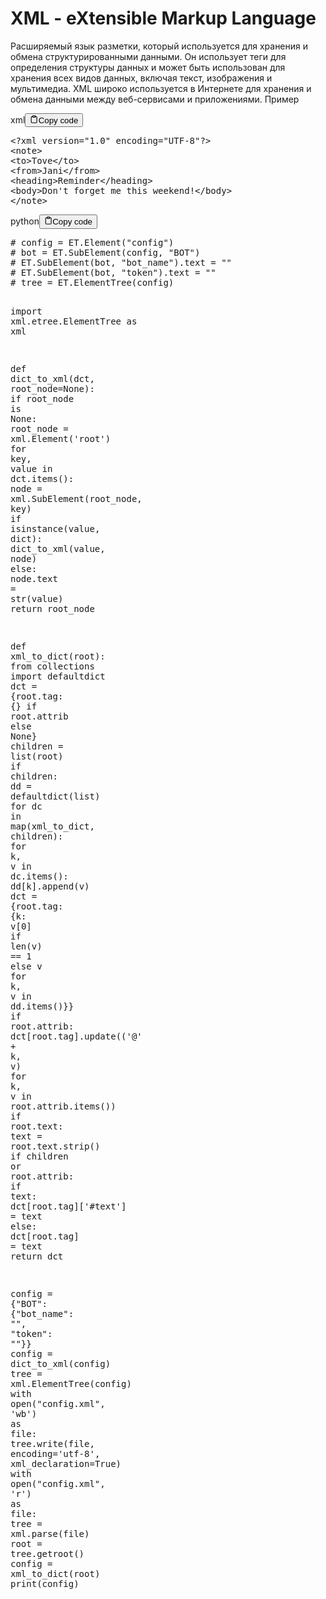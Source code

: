 <h1>XML - eXtensible Markup Language</h1>
<p>Расширяемый язык разметки, который используется для хранения и обмена структурированными данными.
Он использует теги для определения структуры данных и может быть использован для хранения
всех видов данных, включая текст, изображения и мультимедиа.
XML широко используется в Интернете для хранения и обмена данными между веб-сервисами и приложениями.
Пример</p>
<div class="code-element"><div class="lang-line"><text>xml</text><button class="copy-button" id="code441b" onclick="copyCode(code441, code441b)"><svg stroke="currentColor" fill="none" stroke-width="2" viewBox="0 0 24 24" stroke-linecap="round" stroke-linejoin="round" class="h-4 w-4" height="1em" width="1em" xmlns="http://www.w3.org/2000/svg"><path d="M16 4h2a2 2 0 0 1 2 2v14a2 2 0 0 1-2 2H6a2 2 0 0 1-2-2V6a2 2 0 0 1 2-2h2"></path><rect x="8" y="2" width="8" height="4" rx="1" ry="1"></rect></svg><text>Copy code</text></button></div><div class="code" id="code441"><div class="highlight"><pre><span></span><span class="cp">&lt;?xml version=&quot;1.0&quot; encoding=&quot;UTF-8&quot;?&gt;</span>
<span class="nt">&lt;note&gt;</span>
<span class="nt">&lt;to&gt;</span>Tove<span class="nt">&lt;/to&gt;</span>
<span class="nt">&lt;from&gt;</span>Jani<span class="nt">&lt;/from&gt;</span>
<span class="nt">&lt;heading&gt;</span>Reminder<span class="nt">&lt;/heading&gt;</span>
<span class="nt">&lt;body&gt;</span>Don&#39;t<span class="w"> </span>forget<span class="w"> </span>me<span class="w"> </span>this<span class="w"> </span>weekend!<span class="nt">&lt;/body&gt;</span>
<span class="nt">&lt;/note&gt;</span>
</pre></div></div></div>

<div class="code-element"><div class="lang-line"><text>python</text><button class="copy-button" id="code442b" onclick="copyCode(code442, code442b)"><svg stroke="currentColor" fill="none" stroke-width="2" viewBox="0 0 24 24" stroke-linecap="round" stroke-linejoin="round" class="h-4 w-4" height="1em" width="1em" xmlns="http://www.w3.org/2000/svg"><path d="M16 4h2a2 2 0 0 1 2 2v14a2 2 0 0 1-2 2H6a2 2 0 0 1-2-2V6a2 2 0 0 1 2-2h2"></path><rect x="8" y="2" width="8" height="4" rx="1" ry="1"></rect></svg><text>Copy code</text></button></div><div class="code" id="code442"><div class="highlight"><pre><span></span><span class="c1"># config = ET.Element(&quot;config&quot;)</span>
<span class="c1"># bot = ET.SubElement(config, &quot;BOT&quot;)</span>
<span class="c1"># ET.SubElement(bot, &quot;bot_name&quot;).text = &quot;&quot;</span>
<span class="c1"># ET.SubElement(bot, &quot;token&quot;).text = &quot;&quot;</span>
<span class="c1"># tree = ET.ElementTree(config)</span>

<span class="kn">import</span> <span class="nn">xml.etree.ElementTree</span> <span class="k">as</span> <span class="nn">xml</span>

<span class="k">def</span> <span class="nf">dict_to_xml</span><span class="p">(</span><span class="n">dct</span><span class="p">,</span> <span class="n">root_node</span><span class="o">=</span><span class="kc">None</span><span class="p">):</span>
    <span class="k">if</span> <span class="n">root_node</span> <span class="ow">is</span> <span class="kc">None</span><span class="p">:</span>
        <span class="n">root_node</span> <span class="o">=</span> <span class="n">xml</span><span class="o">.</span><span class="n">Element</span><span class="p">(</span><span class="s1">&#39;root&#39;</span><span class="p">)</span>
    <span class="k">for</span> <span class="n">key</span><span class="p">,</span> <span class="n">value</span> <span class="ow">in</span> <span class="n">dct</span><span class="o">.</span><span class="n">items</span><span class="p">():</span>
        <span class="n">node</span> <span class="o">=</span> <span class="n">xml</span><span class="o">.</span><span class="n">SubElement</span><span class="p">(</span><span class="n">root_node</span><span class="p">,</span> <span class="n">key</span><span class="p">)</span>
        <span class="k">if</span> <span class="nb">isinstance</span><span class="p">(</span><span class="n">value</span><span class="p">,</span> <span class="nb">dict</span><span class="p">):</span>
            <span class="n">dict_to_xml</span><span class="p">(</span><span class="n">value</span><span class="p">,</span> <span class="n">node</span><span class="p">)</span>
        <span class="k">else</span><span class="p">:</span>
            <span class="n">node</span><span class="o">.</span><span class="n">text</span> <span class="o">=</span> <span class="nb">str</span><span class="p">(</span><span class="n">value</span><span class="p">)</span>
    <span class="k">return</span> <span class="n">root_node</span>

<span class="k">def</span> <span class="nf">xml_to_dict</span><span class="p">(</span><span class="n">root</span><span class="p">):</span>
    <span class="kn">from</span> <span class="nn">collections</span> <span class="kn">import</span> <span class="n">defaultdict</span>
    <span class="n">dct</span> <span class="o">=</span> <span class="p">{</span><span class="n">root</span><span class="o">.</span><span class="n">tag</span><span class="p">:</span> <span class="p">{}</span> <span class="k">if</span> <span class="n">root</span><span class="o">.</span><span class="n">attrib</span> <span class="k">else</span> <span class="kc">None</span><span class="p">}</span>
    <span class="n">children</span> <span class="o">=</span> <span class="nb">list</span><span class="p">(</span><span class="n">root</span><span class="p">)</span>
    <span class="k">if</span> <span class="n">children</span><span class="p">:</span>
        <span class="n">dd</span> <span class="o">=</span> <span class="n">defaultdict</span><span class="p">(</span><span class="nb">list</span><span class="p">)</span>
        <span class="k">for</span> <span class="n">dc</span> <span class="ow">in</span> <span class="nb">map</span><span class="p">(</span><span class="n">xml_to_dict</span><span class="p">,</span> <span class="n">children</span><span class="p">):</span>
            <span class="k">for</span> <span class="n">k</span><span class="p">,</span> <span class="n">v</span> <span class="ow">in</span> <span class="n">dc</span><span class="o">.</span><span class="n">items</span><span class="p">():</span>
                <span class="n">dd</span><span class="p">[</span><span class="n">k</span><span class="p">]</span><span class="o">.</span><span class="n">append</span><span class="p">(</span><span class="n">v</span><span class="p">)</span>
        <span class="n">dct</span> <span class="o">=</span> <span class="p">{</span><span class="n">root</span><span class="o">.</span><span class="n">tag</span><span class="p">:</span> <span class="p">{</span><span class="n">k</span><span class="p">:</span> <span class="n">v</span><span class="p">[</span><span class="mi">0</span><span class="p">]</span> <span class="k">if</span> <span class="nb">len</span><span class="p">(</span><span class="n">v</span><span class="p">)</span> <span class="o">==</span> <span class="mi">1</span> <span class="k">else</span> <span class="n">v</span> <span class="k">for</span> <span class="n">k</span><span class="p">,</span> <span class="n">v</span> <span class="ow">in</span> <span class="n">dd</span><span class="o">.</span><span class="n">items</span><span class="p">()}}</span>
    <span class="k">if</span> <span class="n">root</span><span class="o">.</span><span class="n">attrib</span><span class="p">:</span>
        <span class="n">dct</span><span class="p">[</span><span class="n">root</span><span class="o">.</span><span class="n">tag</span><span class="p">]</span><span class="o">.</span><span class="n">update</span><span class="p">((</span><span class="s1">&#39;@&#39;</span> <span class="o">+</span> <span class="n">k</span><span class="p">,</span> <span class="n">v</span><span class="p">)</span> <span class="k">for</span> <span class="n">k</span><span class="p">,</span> <span class="n">v</span> <span class="ow">in</span> <span class="n">root</span><span class="o">.</span><span class="n">attrib</span><span class="o">.</span><span class="n">items</span><span class="p">())</span>
    <span class="k">if</span> <span class="n">root</span><span class="o">.</span><span class="n">text</span><span class="p">:</span>
        <span class="n">text</span> <span class="o">=</span> <span class="n">root</span><span class="o">.</span><span class="n">text</span><span class="o">.</span><span class="n">strip</span><span class="p">()</span>
        <span class="k">if</span> <span class="n">children</span> <span class="ow">or</span> <span class="n">root</span><span class="o">.</span><span class="n">attrib</span><span class="p">:</span>
            <span class="k">if</span> <span class="n">text</span><span class="p">:</span>
                <span class="n">dct</span><span class="p">[</span><span class="n">root</span><span class="o">.</span><span class="n">tag</span><span class="p">][</span><span class="s1">&#39;#text&#39;</span><span class="p">]</span> <span class="o">=</span> <span class="n">text</span>
        <span class="k">else</span><span class="p">:</span>
            <span class="n">dct</span><span class="p">[</span><span class="n">root</span><span class="o">.</span><span class="n">tag</span><span class="p">]</span> <span class="o">=</span> <span class="n">text</span>
    <span class="k">return</span> <span class="n">dct</span>

<span class="n">config</span> <span class="o">=</span> <span class="p">{</span><span class="s2">&quot;BOT&quot;</span><span class="p">:</span> <span class="p">{</span><span class="s2">&quot;bot_name&quot;</span><span class="p">:</span> <span class="s2">&quot;&quot;</span><span class="p">,</span> <span class="s2">&quot;token&quot;</span><span class="p">:</span> <span class="s2">&quot;&quot;</span><span class="p">}}</span>
<span class="n">config</span> <span class="o">=</span> <span class="n">dict_to_xml</span><span class="p">(</span><span class="n">config</span><span class="p">)</span>
<span class="n">tree</span> <span class="o">=</span> <span class="n">xml</span><span class="o">.</span><span class="n">ElementTree</span><span class="p">(</span><span class="n">config</span><span class="p">)</span>
<span class="k">with</span> <span class="nb">open</span><span class="p">(</span><span class="s2">&quot;config.xml&quot;</span><span class="p">,</span> <span class="s1">&#39;wb&#39;</span><span class="p">)</span> <span class="k">as</span> <span class="n">file</span><span class="p">:</span>
    <span class="n">tree</span><span class="o">.</span><span class="n">write</span><span class="p">(</span><span class="n">file</span><span class="p">,</span> <span class="n">encoding</span><span class="o">=</span><span class="s1">&#39;utf-8&#39;</span><span class="p">,</span> <span class="n">xml_declaration</span><span class="o">=</span><span class="kc">True</span><span class="p">)</span>
<span class="k">with</span> <span class="nb">open</span><span class="p">(</span><span class="s2">&quot;config.xml&quot;</span><span class="p">,</span> <span class="s1">&#39;r&#39;</span><span class="p">)</span> <span class="k">as</span> <span class="n">file</span><span class="p">:</span>
    <span class="n">tree</span> <span class="o">=</span> <span class="n">xml</span><span class="o">.</span><span class="n">parse</span><span class="p">(</span><span class="n">file</span><span class="p">)</span>
<span class="n">root</span> <span class="o">=</span> <span class="n">tree</span><span class="o">.</span><span class="n">getroot</span><span class="p">()</span>
<span class="n">config</span> <span class="o">=</span> <span class="n">xml_to_dict</span><span class="p">(</span><span class="n">root</span><span class="p">)</span>
<span class="nb">print</span><span class="p">(</span><span class="n">config</span><span class="p">)</span>
</pre></div></div></div>
